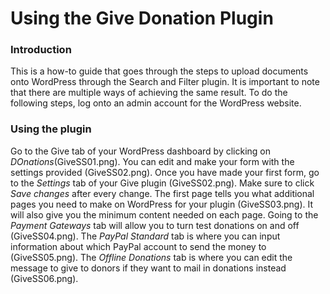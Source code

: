 # Using the Give Donation Plugin

### Introduction
This is a how-to guide that goes through the steps to upload documents onto WordPress through the Search and Filter plugin. It is important to note that there are multiple ways of achieving the same result. To do the following steps, log onto an admin account for the WordPress website.

### Using the plugin
Go to the Give tab of your WordPress dashboard by clicking on *DOnations*(GiveSS01.png). You can edit and make your form with the settings provided (GiveSS02.png). Once you have made your first form, go to the *Settings* tab of your Give plugin (GiveSS02.png). Make sure to click *Save changes* after every change. The first page tells you what additional pages you need to make on WordPress for your plugin (GiveSS03.png). It will also give you the minimum content needed on each page. Going to the *Payment Gateways* tab will allow you to turn test donations on and off (GiveSS04.png). The *PayPal Standard* tab is where you can input information about which PayPal account to send the money to (GiveSS05.png). The *Offline Donations* tab is where you can edit the message to give to donors if they want to mail in donations instead (GiveSS06.png). 